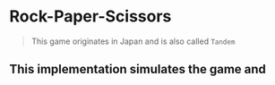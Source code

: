 # Rock-Paper-Scissors

> This game originates in Japan and is also called `Tandem`


## This implementation simulates the game and 